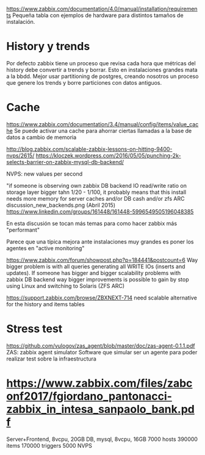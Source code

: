 https://www.zabbix.com/documentation/4.0/manual/installation/requirements
Pequeña tabla con ejemplos de hardware para distintos tamaños de instalación.

# History y trends
Por defecto zabbix tiene un proceso que revisa cada hora que métricas del history debe convertir a trends y borrar.
Esto en instalaciones grandes mata a la bbdd.
Mejor usar partitioning de postgres, creando nosotros un proceso que genere los trends y borre particiones con datos antiguos.


# Cache
https://www.zabbix.com/documentation/3.4/manual/config/items/value_cache
Se puede activar una cache para ahorrar ciertas llamadas a la base de datos a cambio de memoria




http://blog.zabbix.com/scalable-zabbix-lessons-on-hitting-9400-nvps/2615/
https://kloczek.wordpress.com/2016/05/05/punching-2k-selects-barrier-on-zabbix-mysql-db-backend/


NVPS: new values per second


"if someone is observing own zabbix DB backend IO read/write ratio on storage layer bigger tahn 1/20 - 1/100, it probably means that this install needs more memory for server caches and/or DB cash and/or zfs ARC
discussion_new_backends.png (Abril 2015)
https://www.linkedin.com/groups/161448/161448-5996549505196048385

En esta discusión se tocan más temas para como hacer zabbix más "performant"


Parece que una típica mejora ante instalaciones muy grandes es poner los agentes en "active monitoring"



https://www.zabbix.com/forum/showpost.php?p=184441&postcount=6
Way bigger problem is with all queries generating all WRITE IOs (inserts and updates).
If someone has bigger and bigger scalability problems with zabbix DB backend way bigger improvements is possible to gain by stop using Linux and switching to Solaris (ZFS ARC)


https://support.zabbix.com/browse/ZBXNEXT-714
need scalable alternative for the history and items tables



# Stress test
https://github.com/vulogov/zas_agent/blob/master/doc/zas-agent-0.1.1.pdf
ZAS: zabbix agent simulator
Software que simular ser un agente para poder realizar test sobre la infraestructura




# https://www.zabbix.com/files/zabconf2017/fgiordano_pantonacci-zabbix_in_intesa_sanpaolo_bank.pdf
Server+Frontend, 8vcpu, 20GB
DB, mysql, 8vcpu, 16GB
7000 hosts
390000 items
170000 triggers
5000 NVPS

